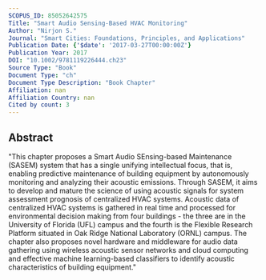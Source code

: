 ```yaml
---
SCOPUS_ID: 85052642575
Title: "Smart Audio Sensing-Based HVAC Monitoring"
Author: "Nirjon S."
Journal: "Smart Cities: Foundations, Principles, and Applications"
Publication Date: {'$date': '2017-03-27T00:00:00Z'}
Publication Year: 2017
DOI: "10.1002/9781119226444.ch23"
Source Type: "Book"
Document Type: "ch"
Document Type Description: "Book Chapter"
Affiliation: nan
Affiliation Country: nan
Cited by count: 3
---
```


## Abstract
"This chapter proposes a Smart Audio SEnsing-based Maintenance (SASEM) system that has a single unifying intellectual focus, that is, enabling predictive maintenance of building equipment by autonomously monitoring and analyzing their acoustic emissions. Through SASEM, it aims to develop and mature the science of using acoustic signals for system assessment prognosis of centralized HVAC systems. Acoustic data of centralized HVAC systems is gathered in real time and processed for environmental decision making from four buildings - the three are in the University of Florida (UFL) campus and the fourth is the Flexible Research Platform situated in Oak Ridge National Laboratory (ORNL) campus. The chapter also proposes novel hardware and middleware for audio data gathering using wireless acoustic sensor networks and cloud computing and effective machine learning-based classifiers to identify acoustic characteristics of building equipment."
